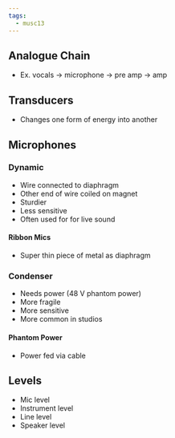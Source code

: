```yaml
---
tags:
  - musc13
---
```

## Analogue Chain
- Ex. vocals -> microphone -> pre amp -> amp
## Transducers
- Changes one form of energy into another 
## Microphones
### Dynamic
- Wire connected to diaphragm
- Other end of wire coiled on magnet
- Sturdier
- Less sensitive
- Often used for for live sound
#### Ribbon Mics
- Super thin piece of metal as diaphragm
### Condenser
- Needs power (48 V  phantom power)
- More fragile
- More sensitive
- More common in studios
#### Phantom Power
- Power fed via cable
## Levels
- Mic level
- Instrument level
- Line level
- Speaker level